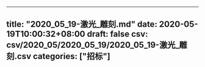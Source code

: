 
---
title: "2020_05_19-激光_雕刻.md"
date: 2020-05-19T10:00:32+08:00
draft: false
csv: csv/2020_05/2020_05_19/2020_05_19-激光_雕刻.csv
categories: ["招标"]
---
